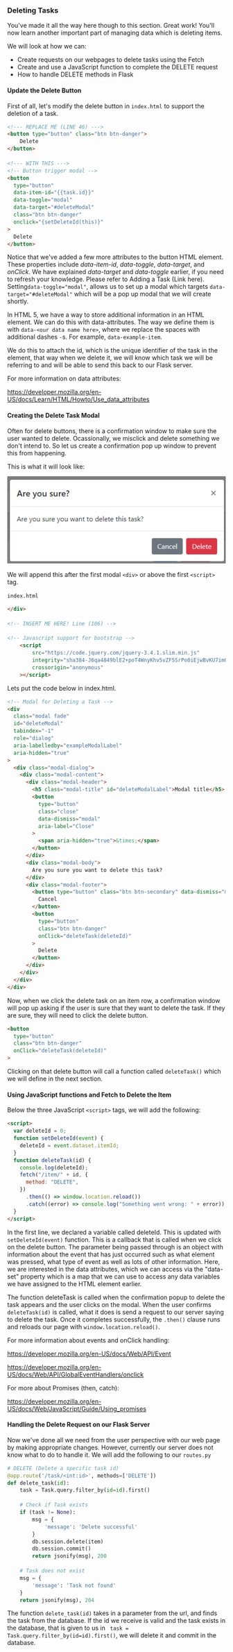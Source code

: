 

### Deleting Tasks

You've made it all the way here though to this section. Great work!
You'll now learn another important part of managing data which is deleting items. 

We will look at how we can: 

* Create requests on our webpages to delete tasks using the Fetch
* Create and use a JavaScript function to complete the DELETE request
* How to handle DELETE methods in Flask

#### Update the Delete Button

First of all, let's modify the delete button in `index.html` to support the deletion of a task.

```html
<!--- REPLACE ME (LINE 46) --->
<button type="button" class="btn btn-danger">
    Delete
</button>

<!--- WITH THIS --->
<!-- Button trigger modal -->
<button
  type="button"
  data-item-id="{{task.id}}"
  data-toggle="modal"
  data-target="#deleteModal"
  class="btn btn-danger"
  onclick="{setDeleteId(this)}"
>
  Delete
</button>

```

Notice that we've added a few more attributes to the button HTML element. These properties include *data-item-id*, *data-toggle*, *data-target*, and *onClick*. We have explained *data-target* and *data-toggle* earlier, if you need to refresh your knowledge. Please refer to Adding a Task (Link here).  Setting`data-toggle="modal"`, allows us to set up a modal which targets `data-target="#deleteModal"` which will be a pop up modal that we will create shortly.

In HTML 5, we have a way to store additional information in an HTML element. We can do this with data-attributes. The way we define them is with `data-<our data name here>`, where we replace the spaces with additional dashes `-`s. For example, `data-example-item`.

We do this to attach the id, which is the unique identifier of the task in the element, that way when we delete it, we will know which task we will be referring to and will be able to send this back to our Flask server.

For more information on data attributes:

https://developer.mozilla.org/en-US/docs/Learn/HTML/Howto/Use_data_attributes

#### Creating the Delete Task Modal

Often for delete buttons, there is a confirmation window to make sure the user wanted to delete. Ocassionally, we misclick and delete something we don't intend to. So let us create a confirmation pop up window to prevent this from happening. 

This is what it will look like:

![Delete confirmation modal](./todo_images/are_you_sure.png)

We will append this after the first modal `<div>` or above the first `<script>` tag.

`index.html`

```html
</div>

<!-- INSERT ME HERE! Line (106) -->

<!-- Javascript support for bootstrap -->
    <script
        src="https://code.jquery.com/jquery-3.4.1.slim.min.js"
        integrity="sha384-J6qa4849blE2+poT4WnyKhv5vZF5SrPo0iEjwBvKU7imGFAV0wwj1yYfoRSJoZ+n"
        crossorigin="anonymous"
    ></script>
```

Lets put the code below in index.html.

```html
<!-- Modal for Deleting a Task -->
<div
  class="modal fade"
  id="deleteModal"
  tabindex="-1"
  role="dialog"
  aria-labelledby="exampleModalLabel"
  aria-hidden="true"
>
  <div class="modal-dialog">
    <div class="modal-content">
      <div class="modal-header">
        <h5 class="modal-title" id="deleteModalLabel">Modal title</h5>
        <button
          type="button"
          class="close"
          data-dismiss="modal"
          aria-label="Close"
        >
          <span aria-hidden="true">&times;</span>
        </button>
      </div>
      <div class="modal-body">
        Are you sure you want to delete this task?
      </div>
      <div class="modal-footer">
        <button type="button" class="btn btn-secondary" data-dismiss="modal">
          Cancel
        </button>
        <button
          type="button"
          class="btn btn-danger"
          onClick="deleteTask(deleteId)"
        >
          Delete
        </button>
      </div>
    </div>
  </div>
</div>
```

Now, when we click the delete task on an item row, a confirmation window will pop up asking if the user is sure that they want to delete the task. If they are sure, they will need to click the delete button.

```html
<button
  type="button"
  class="btn btn-danger"
  onClick="deleteTask(deleteId)"
>
```

Clicking on that delete button will call a function called `deleteTask()` which we will define in the next section.

#### Using JavaScript functions and Fetch to Delete the Item

Below the three JavaScript `<script>` tags, we will add the following:

```html
<script>
  var deleteId = 0;
  function setDeleteId(event) {
    deleteId = event.dataset.itemId;
  }
  function deleteTask(id) {
    console.log(deleteId);
    fetch("/item/" + id, {
      method: "DELETE",
    })
      .then(() => window.location.reload())
      .catch((error) => console.log("Something went wrong: " + error));
  }
</script>

```

In the first line, we declared a variable called deleteId. This is updated with `setDeleteId(event)` function. This is a callback that is called when we click on the delete button. The parameter being passed through is an object with information about the event that has just occurred such as what element was pressed, what type of event as well as lots of other information. Here, we are interested in the data attributes, which we can access via the "data-set" property which is a map that we can use to access any data variables we have assigned to the HTML element earlier. 

The function deleteTask is called when the confirmation popup to delete the task appears and the user clicks on the modal. When the user confirms `deleteTask(id)` is called, what it does is send a request to our server saying to delete the task. Once it completes successfully, the `.then()` clause runs and reloads our page with `window.location.reload()`.

For more information about events and onClick handling:

https://developer.mozilla.org/en-US/docs/Web/API/Event

https://developer.mozilla.org/en-US/docs/Web/API/GlobalEventHandlers/onclick

For more about Promises (then, catch):

https://developer.mozilla.org/en-US/docs/Web/JavaScript/Guide/Using_promises

#### Handling the Delete Request on our Flask Server

Now we've done all we need from the user perspective with our web page by making appropriate changes. However, currently our server does not know what to do to handle it. We will add the following to our `routes.py`

```python
# DELETE (Delete a specific task id)
@app.route('/task/<int:id>', methods=['DELETE'])
def delete_task(id):
    task = Task.query.filter_by(id=id).first()
    
    # Check if Task exists
    if (task != None):
        msg = {
            'message': 'Delete successful'
        }
        db.session.delete(item)
        db.session.commit()
        return jsonify(msg), 200
	
    # Task does not exist
    msg = {
        'message': 'Task not found'
    }
    return jsonify(msg), 204
```

The function `delete_task(id)` takes in a parameter from the url, and finds the task from the database. If the id we receive is valid and the task exists in the database, that is given to us in ` task = Task.query.filter_by(id=id).first()`, we will delete it and commit in the database.